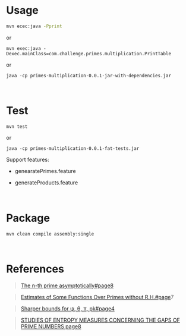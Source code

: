 Usage
=====

~~~~~~~~~~~~~~~~~~~~~~~~~~~~~~~~~~~~~~~~~~~~~~~~~~~~~~~~~~~~~~~~~~~~~~~~~~~ bash
mvn ecec:java -Pprint
~~~~~~~~~~~~~~~~~~~~~~~~~~~~~~~~~~~~~~~~~~~~~~~~~~~~~~~~~~~~~~~~~~~~~~~~~~~~~~~~

or

~~~~~~~~~~~~~~~~~~~~~~~~~~~~~~~~~~~~~~~~~~~~~~~~~~~~~~~~~~~~~~~~~~~~~~~~~~~~~~~~
mvn exec:java -Dexec.mainClass=com.challenge.primes.multiplication.PrintTable
~~~~~~~~~~~~~~~~~~~~~~~~~~~~~~~~~~~~~~~~~~~~~~~~~~~~~~~~~~~~~~~~~~~~~~~~~~~~~~~~

or

~~~~~~~~~~~~~~~~~~~~~~~~~~~~~~~~~~~~~~~~~~~~~~~~~~~~~~~~~~~~~~~~~~~~~~~~~~~~~~~~
java -cp primes-multiplication-0.0.1-jar-with-dependencies.jar
~~~~~~~~~~~~~~~~~~~~~~~~~~~~~~~~~~~~~~~~~~~~~~~~~~~~~~~~~~~~~~~~~~~~~~~~~~~~~~~~

 

Test
====

~~~~~~~~~~~~~~~~~~~~~~~~~~~~~~~~~~~~~~~~~~~~~~~~~~~~~~~~~~~~~~~~~~~~~~~~~~~~~~~~
mvn test 
~~~~~~~~~~~~~~~~~~~~~~~~~~~~~~~~~~~~~~~~~~~~~~~~~~~~~~~~~~~~~~~~~~~~~~~~~~~~~~~~

or

~~~~~~~~~~~~~~~~~~~~~~~~~~~~~~~~~~~~~~~~~~~~~~~~~~~~~~~~~~~~~~~~~~~~~~~~~~~~~~~~
java -cp primes-multiplication-0.0.1-fat-tests.jar
~~~~~~~~~~~~~~~~~~~~~~~~~~~~~~~~~~~~~~~~~~~~~~~~~~~~~~~~~~~~~~~~~~~~~~~~~~~~~~~~

Support features:

-   genearatePrimes.feature

-   generateProducts.feature

 

Package
=======

~~~~~~~~~~~~~~~~~~~~~~~~~~~~~~~~~~~~~~~~~~~~~~~~~~~~~~~~~~~~~~~~~~~~~~~~~~~~~~~~
mvn clean compile assembly:single
~~~~~~~~~~~~~~~~~~~~~~~~~~~~~~~~~~~~~~~~~~~~~~~~~~~~~~~~~~~~~~~~~~~~~~~~~~~~~~~~

 

References
==========

>   [The n-th prime asymptotically\#page8](https://arxiv.org/pdf/1203.5413.pdf)

>   [Estimates of Some Functions Over Primes without
>   R.H.\#page](https://arxiv.org/pdf/1002.0442.pdf)7

>   [Sharper bounds for ψ, θ, π,
>   pk\#page4](http://public.gettysburg.edu/~dglass/spring04/chebyshev.pdf)

>   [STUDIES OF ENTROPY MEASURES CONCERNING THE GAPS OF PRIME NUMBERS
>   page8](https://arxiv.org/pdf/1606.08293.pdf)
